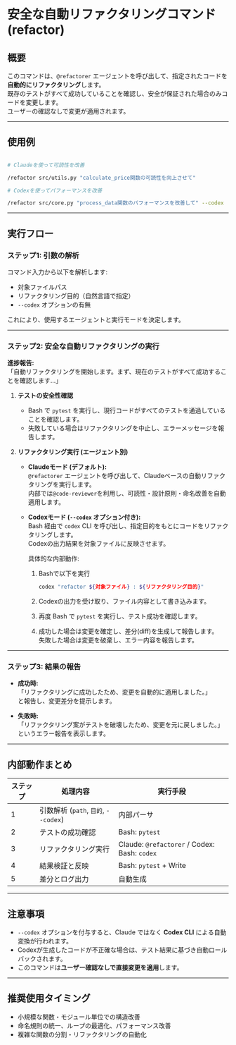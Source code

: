 # 安全な自動リファクタリングコマンド (refactor)

## 概要

このコマンドは、`@refactorer` エージェントを呼び出して、指定されたコードを**自動的にリファクタリング**します。  
既存のテストがすべて成功していることを確認し、安全が保証された場合のみコードを変更します。  
ユーザーの確認なしで変更が適用されます。

---

## 使用例

```bash

# Claudeを使って可読性を改善

/refactor src/utils.py "calculate_price関数の可読性を向上させて"

# Codexを使ってパフォーマンスを改善

/refactor src/core.py "process_data関数のパフォーマンスを改善して" --codex
```

---

## 実行フロー

### ステップ1: 引数の解析

コマンド入力から以下を解析します:

- 対象ファイルパス  
- リファクタリング目的（自然言語で指定）  
- `--codex` オプションの有無  

これにより、使用するエージェントと実行モードを決定します。

---

### ステップ2: 安全な自動リファクタリングの実行

**進捗報告:**  
「自動リファクタリングを開始します。まず、現在のテストがすべて成功することを確認します...」

1. **テストの安全性確認**  
   - Bash で `pytest` を実行し、現行コードがすべてのテストを通過していることを確認します。  
   - 失敗している場合はリファクタリングを中止し、エラーメッセージを報告します。

2. **リファクタリング実行 (エージェント別)**  

   - **Claudeモード (デフォルト):**  
     `@refactorer` エージェントを呼び出して、Claudeベースの自動リファクタリングを実行します。  
     内部では`@code-reviewer`を利用し、可読性・設計原則・命名改善を自動適用します。

   - **Codexモード (`--codex` オプション付き):**  
     Bash 経由で `codex` CLI を呼び出し、指定目的をもとにコードをリファクタリングします。  
     Codexの出力結果を対象ファイルに反映させます。

     具体的な内部動作:
     1. Bashで以下を実行  

        ```bash
        codex "refactor ${対象ファイル} : ${リファクタリング目的}"
        ```

     2. Codexの出力を受け取り、ファイル内容として書き込みます。
     3. 再度 Bash で `pytest` を実行し、テスト成功を確認します。
     4. 成功した場合は変更を確定し、差分(diff)を生成して報告します。  
        失敗した場合は変更を破棄し、エラー内容を報告します。

---

### ステップ3: 結果の報告

- **成功時:**  
  「リファクタリングに成功したため、変更を自動的に適用しました。」  
  と報告し、変更差分を提示します。

- **失敗時:**  
  「リファクタリング案がテストを破壊したため、変更を元に戻しました。」  
  というエラー報告を表示します。

---

## 内部動作まとめ

| ステップ | 処理内容 | 実行手段 |
|-----------|-----------|-----------|
| 1 | 引数解析 (`path`, `目的`, `--codex`) | 内部パーサ |
| 2 | テストの成功確認 | Bash: `pytest` |
| 3 | リファクタリング実行 | Claude: `@refactorer` / Codex: Bash: `codex` |
| 4 | 結果検証と反映 | Bash: `pytest` + Write |
| 5 | 差分とログ出力 | 自動生成 |

---

## 注意事項

- `--codex` オプションを付与すると、Claude ではなく **Codex CLI** による自動変換が行われます。  
- Codexが生成したコードが不正確な場合は、テスト結果に基づき自動ロールバックされます。  
- このコマンドは**ユーザー確認なしで直接変更を適用**します。

---

## 推奨使用タイミング

- 小規模な関数・モジュール単位での構造改善  
- 命名規則の統一、ループの最適化、パフォーマンス改善  
- 複雑な関数の分割・リファクタリングの自動化
